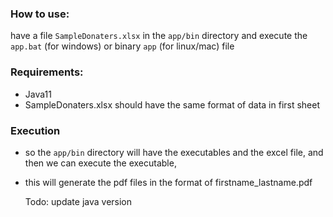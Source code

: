 ### How to use:
have a file `SampleDonaters.xlsx` in the `app/bin` directory and execute the `app.bat` (for windows) or binary `app` (for linux/mac)  file

### Requirements:
- Java11
- SampleDonaters.xlsx should have the same format of data in first sheet

### Execution
- so the `app/bin` directory will have the executables and the excel file, and then we can execute the executable, 
- this will generate the pdf files in the format of firstname_lastname.pdf

  Todo: update java version
